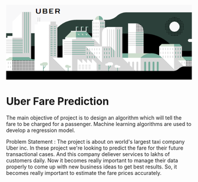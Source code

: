 <div align="center"><img src="https://github.com/afshin-arab/afshin-arab.github.io/blob/52ae1022720560e3c7d5cf5e6138d9eff2205050/projects/Uber%20Fare%20Prediction/Uber-header.png" width="1000"></div>

# Uber Fare Prediction

The main objective of project is to design an algorithm which will tell the fare to be charged for a passenger. Machine learning algorithms are used to develop a regression model.

Problem Statement : The project is about on world's largest taxi company Uber inc. In these project we're looking to predict the fare for their future transactional cases. And this company deliever services to lakhs of customers daily. Now it becomes really important to manage their data properly to come up with new business ideas to get best results. So, it becomes really important to estimate the fare prices accurately.


